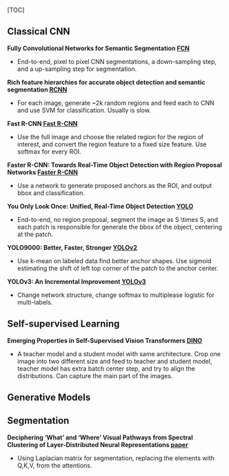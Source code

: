 [TOC]



## Classical CNN
**Fully Convolutional Networks for Semantic Segmentation [FCN](https://arxiv.org/pdf/1411.4038)**
* End-to-end, pixel to pixel CNN segmentations, a down-sampling step, and a up-sampling step for segmentation.

**Rich feature hierarchies for accurate object detection and semantic segmentation [RCNN](https://arxiv.org/pdf/1311.2524)**
* For each image, generate ~2k random regions and feed each to CNN and use SVM for classification. Usually is slow.

**Fast R-CNN [Fast R-CNN](https://arxiv.org/pdf/1504.08083)**
* Use the full image and choose the related region for the region of interest, and convert the region feature to a fixed size feature. Use softmax for every ROI. 

**Faster R-CNN: Towards Real-Time Object Detection with Region Proposal Networks [Faster R-CNN](https://arxiv.org/pdf/1506.01497)**
* Use a network to generate proposed anchors as the ROI, and output bbox and classification.

**You Only Look Once: Unified, Real-Time Object Detection [YOLO](https://arxiv.org/pdf/1506.02640)**
* End-to-end, no region proposal, segment the image as S \times S, and each patch is responsible for generate the bbox of the object, centering at the patch.


**YOLO9000: Better, Faster, Stronger [YOLOv2](https://arxiv.org/pdf/1612.08242)**
* Use k-mean on labeled data find better anchor shapes. Use sigmoid estimating the shift of left top corner of the patch to the anchor center. 

**YOLOv3: An Incremental Improvement [YOLOv3](https://arxiv.org/pdf/1804.02767)**
* Change network structure, change softmax to multiplease logistic for multi-labels.



## Self-supervised Learning
**Emerging Properties in Self-Supervised Vision Transformers [DINO](https://arxiv.org/pdf/2104.14294)**
* A teacher model and a student model with same architecture. Crop one image into two different size and feed to teacher and student model, teacher model has extra batch center step, and try to align the distributions. Can capture the main part of the images.



## Generative Models



## Segmentation

**Deciphering ‘What’ and ‘Where’ Visual Pathways from Spectral Clustering of Layer-Distributed Neural Representations [paper](https://arxiv.org/pdf/2312.06716)**

* Using Laplacian matrix for segmentation, replacing the elements with Q,K,V, from the attentions.